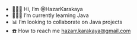 -  🙋🏻‍♂️ Hi, I’m @HazarKarakaya
-  👨🏼‍🎓 I’m currently learning Java
-  📊 I’m looking to collaborate on Java projects
-  ☎️ How to reach me hazarr.karakaya@gmail.com

<!---
HazarKarakaya/HazarKarakaya is a ✨ special ✨ repository because its `README.md` (this file) appears on your GitHub profile.
You can click the Preview link to take a look at your changes.
--->
